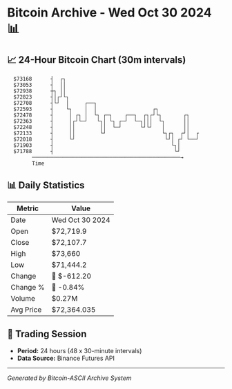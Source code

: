 # Bitcoin Archive - Wed Oct 30 2024 📊

## 📈 24-Hour Bitcoin Chart (30m intervals)

```
  $73168      ┤  ┌┐                                            
  $73053      ┤  ││                                            
  $72938      ┼┐ ││                                            
  $72823      ┤│┌┘└┐                                           
  $72708      ┤└┘  │     ┌──┐                                  
  $72593      ┤    └┐    │  │                  ┌┐              
  $72478      ┤     │ ┌┐ │  └┐ ┌─┐    ┌──┐  ┌┐┌┘└┐       ┌┐    
  $72363      ┤     │┌┘└─┘   └┐│ └┐ ┌─┘  └─┐│││  └┐      ││    
  $72248      ┤     ││        ││  └─┘      └┘└┘   │      ││    
  $72133      ┤     ││        └┘                  └┐┌┐  ┌┘│  ┌ 
  $72018      ┤     └┘                             └┘│ ┌┘ └──┘ 
  $71903      ┤                                      └┐│       
  $71788      ┤                                       └┘       
        ────────────────────────────────────────────────→
        Time
```

## 📊 Daily Statistics

| Metric | Value |
|--------|-------|
| Date | Wed Oct 30 2024 |
| Open | $72,719.9 |
| Close | $72,107.7 |
| High | $73,660 |
| Low | $71,444.2 |
| Change | 🔴 $-612.20 |
| Change % | 🔴 -0.84% |
| Volume | $0.27M |
| Avg Price | $72,364.035 |

## 📅 Trading Session

- **Period:** 24 hours (48 x 30-minute intervals)
- **Data Source:** Binance Futures API

---
*Generated by Bitcoin-ASCII Archive System*
